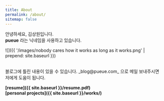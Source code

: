 ```yaml
---
title: About
permalink: /about/
sitemap: false
---
```

안녕하세요, 김상원입니다.  
**pueue** 라는 닉네임을 사용하고 있습니다.

![]({{ '/images/nobody cares how it works as long as it works.png' | prepend: site.baseurl }})

<br />
블로그에 틀린 내용이 있을 수 있습니다.  
_blog@pueue.com_ 으로 메일 보내주시면 저에게 도움이 됩니다.

**[resume]({{ site.baseurl }}/resume.pdf)**  
**[personal projects]({{ site.baseurl }}/works/)**
